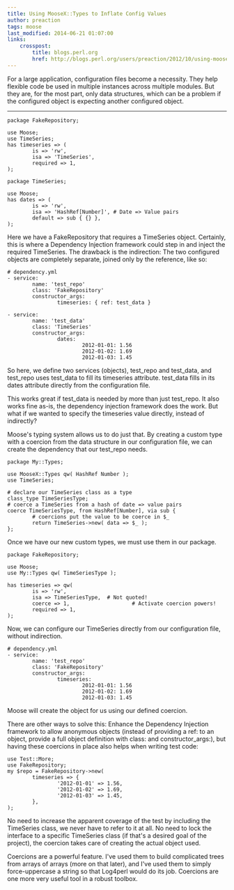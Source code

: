 ```yaml
---
title: Using MooseX::Types to Inflate Config Values
author: preaction
tags: moose
last_modified: 2014-06-21 01:07:00
links:
    crosspost:
        title: blogs.perl.org
        href: http://blogs.perl.org/users/preaction/2012/10/using-moosextypes-to-inflate-config-values.html
---
```


For a large application, configuration files become a necessity. They help
flexible code be used in multiple instances across multiple modules. But they
are, for the most part, only data structures, which can be a problem if the
configured object is expecting another configured object.

---

    package FakeRepository;

    use Moose;
    use TimeSeries;
    has timeseries => (
            is => 'rw',
            isa => 'TimeSeries',
            required => 1,
    );

    package TimeSeries;

    use Moose;
    has dates => (
            is => 'rw',
            isa => 'HashRef[Number]', # Date => Value pairs
            default => sub { {} },
    );

Here we have a FakeRepository that requires a TimeSeries object. Certainly,
this is where a Dependency Injection framework could step in and inject the
required TimeSeries. The drawback is the indirection: The two configured
objects are completely separate, joined only by the reference, like so:

    # dependency.yml
    - service:
            name: 'test_repo'
            class: 'FakeRepository'
            constructor_args:
                    timeseries: { ref: test_data }

    - service:
            name: 'test_data'
            class: 'TimeSeries'
            constructor_args:
                    dates:
                            2012-01-01: 1.56
                            2012-01-02: 1.69
                            2012-01-03: 1.45

So here, we define two services (objects), test\_repo and test\_data, and
test\_repo uses test\_data to fill its timeseries attribute. test\_data fills
in its dates attribute directly from the configuration file.

This works great if test\_data is needed by more than just test\_repo. It also
works fine as-is, the dependency injection framework does the work. But what if
we wanted to specify the timeseries value directly, instead of indirectly?

Moose's typing system allows us to do just that. By creating a custom type with
a coercion from the data structure in our configuration file, we can create the
dependency that our test\_repo needs.

    package My::Types;

    use MooseX::Types qw( HashRef Number );
    use TimeSeries;

    # declare our TimeSeries class as a type
    class_type TimeSeriesType;
    # coerce a TimeSeries from a hash of date => value pairs
    coerce TimeSeriesType, from HashRef[Number], via sub {
            # coercions put the value to be coerce in $_
            return TimeSeries->new( data => $_ );
    };

Once we have our new custom types, we must use them in our package.

    package FakeRepository;

    use Moose;
    use My::Types qw( TimeSeriesType );

    has timeseries => qw(
            is => 'rw',
            isa => TimeSeriesType,  # Not quoted!
            coerce => 1,                    # Activate coercion powers!
            required => 1,
    );

Now, we can configure our TimeSeries directly from our configuration file,
without indirection.

    # dependency.yml
    - service:
            name: 'test_repo'
            class: 'FakeRepository'
            constructor_args:
                    timeseries:
                            2012-01-01: 1.56
                            2012-01-02: 1.69
                            2012-01-03: 1.45

Moose will create the object for us using our defined coercion.

There are other ways to solve this: Enhance the Dependency Injection framework
to allow anonymous objects (instead of providing a ref: to an object, provide a
full object definition with class: and constructor\_args:), but having these
coercions in place also helps when writing test code:

    use Test::More;
    use FakeRepository;
    my $repo = FakeRepository->new(
            timeseries => {
                    '2012-01-01' => 1.56,
                    '2012-01-02' => 1.69,
                    '2012-01-03' => 1.45,
            },
    );

No need to increase the apparent coverage of the test by including the
TimeSeries class, we never have to refer to it at all. No need to lock the
interface to a specific TimeSeries class (if that's a desired goal of the
project), the coercion takes care of creating the actual object used.

Coercions are a powerful feature. I've used them to build complicated trees
from arrays of arrays (more on that later), and I've used them to simply
force-uppercase a string so that Log4perl would do its job. Coercions are one
more very useful tool in a robust toolbox.
